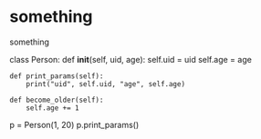 # something
something

class Person:
    def __init__(self, uid, age):
        self.uid = uid
        self.age = age

    def print_params(self):
        print("uid", self.uid, "age", self.age)

    def become_older(self):
        self.age += 1


p = Person(1, 20)
p.print_params()
